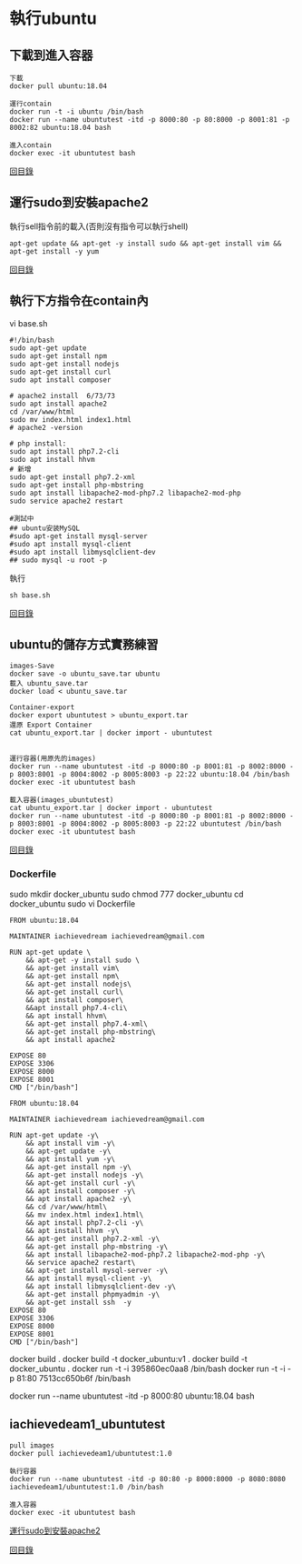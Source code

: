 # 執行ubuntu
## 下載到進入容器
~~~
下載
docker pull ubuntu:18.04

運行contain
docker run -t -i ubuntu /bin/bash
docker run --name ubuntutest -itd -p 8000:80 -p 80:8000 -p 8001:81 -p 8002:82 ubuntu:18.04 bash

進入contain
docker exec -it ubuntutest bash
~~~
[回目錄](#docker)

## 運行sudo到安裝apache2
執行sell指令前的載入(否則沒有指令可以執行shell)
~~~
apt-get update && apt-get -y install sudo && apt-get install vim && apt-get install -y yum
~~~
[回目錄](#docker)

## 執行下方指令在contain內
vi base.sh
~~~
#!/bin/bash
sudo apt-get update
sudo apt-get install npm
sudo apt-get install nodejs
sudo apt-get install curl
sudo apt install composer

# apache2 install  6/73/73
sudo apt install apache2
cd /var/www/html
sudo mv index.html index1.html
# apache2 -version

# php install:
sudo apt install php7.2-cli
sudo apt install hhvm
# 新增
sudo apt-get install php7.2-xml
sudo apt-get install php-mbstring
sudo apt install libapache2-mod-php7.2 libapache2-mod-php
sudo service apache2 restart

#測試中
## ubuntu安装MySQL
#sudo apt-get install mysql-server
#sudo apt install mysql-client
#sudo apt install libmysqlclient-dev
## sudo mysql -u root -p
~~~
執行
~~~
sh base.sh
~~~
[回目錄](#docker)

## ubuntu的儲存方式實務練習
~~~
images-Save
docker save -o ubuntu_save.tar ubuntu
載入 ubuntu_save.tar
docker load < ubuntu_save.tar

Container-export
docker export ubuntutest > ubuntu_export.tar
還原 Export Container
cat ubuntu_export.tar | docker import - ubuntutest


運行容器(用原先的images)
docker run --name ubuntutest -itd -p 8000:80 -p 8001:81 -p 8002:8000 -p 8003:8001 -p 8004:8002 -p 8005:8003 -p 22:22 ubuntu:18.04 /bin/bash
docker exec -it ubuntutest bash

載入容器(images_ubuntutest)
cat ubuntu_export.tar | docker import - ubuntutest
docker run --name ubuntutest -itd -p 8000:80 -p 8001:81 -p 8002:8000 -p 8003:8001 -p 8004:8002 -p 8005:8003 -p 22:22 ubuntutest /bin/bash
docker exec -it ubuntutest bash
~~~

[回目錄](#docker)

###  Dockerfile
sudo mkdir docker_ubuntu
sudo chmod 777 docker_ubuntu
cd docker_ubuntu
sudo vi Dockerfile
~~~
FROM ubuntu:18.04

MAINTAINER iachievedream iachievedream@gmail.com

RUN apt-get update \
    && apt-get -y install sudo \
    && apt-get install vim\
    && apt-get install npm\
    && apt-get install nodejs\
    && apt-get install curl\
    && apt install composer\
    &&apt install php7.4-cli\
    && apt install hhvm\
    && apt-get install php7.4-xml\
    && apt-get install php-mbstring\
    && apt install apache2

EXPOSE 80
EXPOSE 3306
EXPOSE 8000
EXPOSE 8001
CMD ["/bin/bash"]
~~~

~~~
FROM ubuntu:18.04

MAINTAINER iachievedream iachievedream@gmail.com

RUN apt-get update -y\
    && apt install vim -y\
    && apt-get update -y\
    && apt install yum -y\
    && apt-get install npm -y\
    && apt-get install nodejs -y\
    && apt-get install curl -y\
    && apt install composer -y\
    && apt install apache2 -y\
    && cd /var/www/html\
    && mv index.html index1.html\
    && apt install php7.2-cli -y\
    && apt install hhvm -y\
    && apt-get install php7.2-xml -y\
    && apt-get install php-mbstring -y\
    && apt install libapache2-mod-php7.2 libapache2-mod-php -y\
    && service apache2 restart\
    && apt-get install mysql-server -y\
    && apt install mysql-client -y\
    && apt install libmysqlclient-dev -y\
    && apt-get install phpmyadmin -y\
    && apt-get install ssh  -y
EXPOSE 80
EXPOSE 3306
EXPOSE 8000
EXPOSE 8001
CMD ["/bin/bash"]
~~~
docker build .
docker build -t docker_ubuntu:v1 .
docker build -t docker_ubuntu .
docker run -t -i 395860ec0aa8 /bin/bash
docker run -t -i -p 81:80 7513cc650b6f /bin/bash

docker run --name ubuntutest -itd -p 8000:80 ubuntu:18.04 bash


## iachievedeam1_ubuntutest
~~~
pull images
docker pull iachievedeam1/ubuntutest:1.0

執行容器
docker run --name ubuntutest -itd -p 80:80 -p 8000:8000 -p 8080:8080 iachievedeam1/ubuntutest:1.0 /bin/bash

進入容器
docker exec -it ubuntutest bash
~~~
[運行sudo到安裝apache2](###運行sudo到安裝apache2)

[回目錄](#docker)